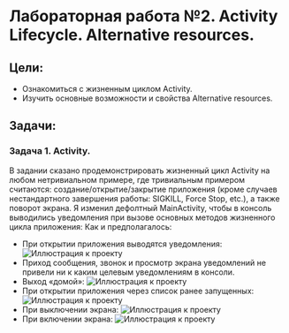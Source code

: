 # Лабораторная работа №2. Activity Lifecycle. Alternative resources.
## Цели:
* Ознакомиться с жизненным циклом Activity.
* Изучить основные возможности и свойства Alternative resources.


## Задачи:
### Задача 1. Activity.
   В задании сказано продемонстрировать жизненный цикл Activity на любом нетривиальном примере, где тривиальным примером считаются: создание/открытие/закрытие приложения (кроме случаев нестандартного завершения работы: SIGKILL, Force Stop, etc.), а также поворот экрана.
Я изменил дефолтный MainActivity, чтобы в консоль выводились уведомления при вызове основных методов жизненного цикла приложения:
Как и предполагалось:
*	При открытии приложения выводятся уведомления:
 ![Иллюстрация к проекту](https://github.com/Jar-Cher/Lab2/tree/master/ReportData/1.png)
*	Приход сообщения, звонок и просмотр экрана уведомлений не привели ни к каким целевым уведомлениям в консоли.
*	Выход «домой»:
  ![Иллюстрация к проекту](https://github.com/Jar-Cher/Lab2/tree/master/ReportData/2.png)
*	При открытии приложения через список ранее запущенных:
   ![Иллюстрация к проекту](https://github.com/Jar-Cher/Lab2/tree/master/ReportData/3.png)
*	При выключении экрана:
   ![Иллюстрация к проекту](https://github.com/Jar-Cher/Lab2/tree/master/ReportData/4.png)
*	При включении экрана:
    ![Иллюстрация к проекту](https://github.com/Jar-Cher/Lab2/tree/master/ReportData/5.png)
